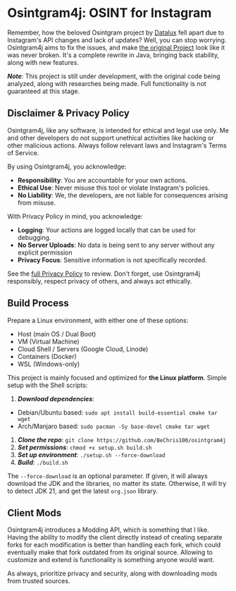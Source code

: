 # Osintgram4j: OSINT for Instagram
Remember, how the beloved Osintgram project by [Datalux](https://github.com/Datalux)
fell apart due to Instagram's API changes and lack of updates? Well, you can stop
worrying. Osintgram4j aims to fix the issues, and make [the original
Project](https://github.com/Datalux/Osintgram) look like it was never broken. It's
a complete rewrite in Java, bringing back stability, along with new features.

***Note***: This project is still under development, with the original code being
analyzed, along with researches being made. Full functionality is not guaranteed
at this stage.

## Disclaimer & Privacy Policy
Osintgram4j, like any software, is intended for ethical and legal use only. Me and
other developers do not support unethical activities like hacking or other malicious
actions. Always follow relevant laws and Instagram's Terms of Service.

By using Osintgram4j, you acknowledge:
- **Responsibility**: You are accountable for your own actions.
- **Ethical Use**: Never misuse this tool or violate Instagram's policies.
- **No Liability**: We, the developers, are not liable for consequences arising from
  misuse.

With Privacy Policy in mind, you acknowledge:
- **Logging**: Your actions are logged locally that can be used for debugging.
- **No Server Uploads**: No data is being sent to any server without any explicit
  permission
- **Privacy Focus**: Sensitive information is not specifically recorded.

See the [full Privacy Policy](PrivacyPolicy.md) to review. Don't forget, use
Osintgram4j responsibly, respect privacy of others, and always act ethically.

## Build Process
Prepare a Linux environment, with either one of these options:
- Host (main OS / Dual Boot)
- VM (Virtual Machine)
- Cloud Shell / Servers (Google Cloud, Linode)
- Containers (Docker)
- WSL (Windows-only)

This project is mainly focused and optimized for **the Linux platform**. Simple
setup with the Shell scripts:

1. **_Download dependencies_**:
- Debian/Ubuntu based: `sudo apt install build-essential cmake tar wget`
- Arch/Manjaro based: `sudo pacman -Sy base-devel cmake tar wget`

1. **_Clone the repo_**: `git clone https://github.com/BeChris100/osintgram4j`
2. **_Set permissions_**: `chmod +x setup.sh build.sh`
3. **_Set up environment_**: `./setup.sh --force-download`
4. **_Build_**: `./build.sh`

The `--force-download` is an optional parameter. If given, it will always download
the JDK and the libraries, no matter its state. Otherwise, it will try to detect
JDK 21, and get the latest `org.json` library.

## Client Mods
Osintgram4j introduces a Modding API, which is something that I like. Having the
ability to modify the client directly instead of creating separate forks for each
modification is better than handling each fork, which could eventually make that fork
outdated from its original source. Allowing to customize and extend is functionality
is something anyone would want.

As always, prioritize privacy and security, along with downloading mods from trusted
sources.